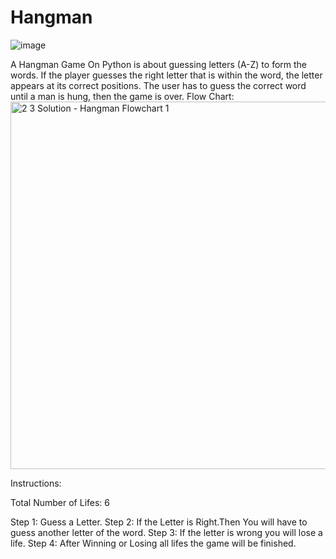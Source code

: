 # Hangman
![image](https://user-images.githubusercontent.com/57057146/126118936-cb9009bc-e848-4581-9707-43b2f976a9c4.png)

A Hangman Game On Python is about guessing letters (A-Z) to form the words. If the player guesses the right letter that is within the word, the letter appears at its correct positions. The user has to guess the correct word until a man is hung, then the game is over.
Flow Chart:
<img width="588" alt="2 3 Solution - Hangman Flowchart 1" src="https://user-images.githubusercontent.com/57057146/126119244-8edf67ec-d2c4-4c40-be1c-a57759523b3c.png">

Instructions:

Total Number of Lifes: 6

Step 1: Guess a Letter.
Step 2: If the Letter is Right.Then You will have to guess another letter of the word.
Step 3: If the letter is wrong you will lose a life.
Step 4: After Winning or Losing all lifes the game will be finished.
